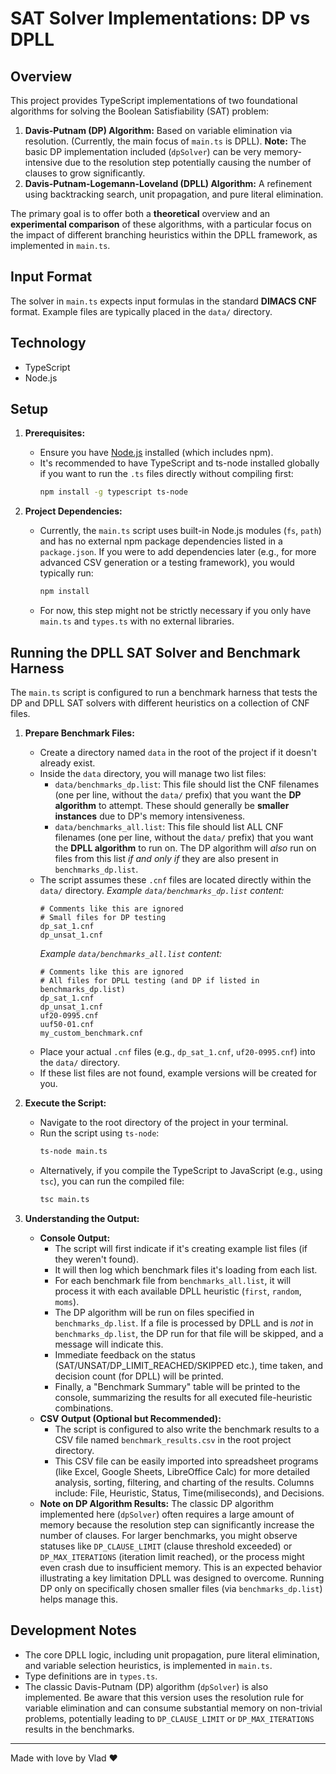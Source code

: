 # SAT Solver Implementations: DP vs DPLL

## Overview

This project provides TypeScript implementations of two foundational algorithms for solving the Boolean Satisfiability (SAT) problem:

1.  **Davis-Putnam (DP) Algorithm:** Based on variable elimination via resolution. (Currently, the main focus of `main.ts` is DPLL). **Note:** The basic DP implementation included (`dpSolver`) can be very memory-intensive due to the resolution step potentially causing the number of clauses to grow significantly.
2.  **Davis-Putnam-Logemann-Loveland (DPLL) Algorithm:** A refinement using backtracking search, unit propagation, and pure literal elimination.

The primary goal is to offer both a **theoretical** overview and an **experimental comparison** of these algorithms, with a particular focus on the impact of different branching heuristics within the DPLL framework, as implemented in `main.ts`.

## Input Format

The solver in `main.ts` expects input formulas in the standard **DIMACS CNF** format. Example files are typically placed in the `data/` directory.

## Technology

*   TypeScript
*   Node.js

## Setup

1.  **Prerequisites:**
    *   Ensure you have [Node.js](https://nodejs.org/) installed (which includes npm).
    *   It's recommended to have TypeScript and ts-node installed globally if you want to run the `.ts` files directly without compiling first:
        ```bash
        npm install -g typescript ts-node
        ```

2.  **Project Dependencies:**
    *   Currently, the `main.ts` script uses built-in Node.js modules (`fs`, `path`) and has no external npm package dependencies listed in a `package.json`. If you were to add dependencies later (e.g., for more advanced CSV generation or a testing framework), you would typically run:
        ```bash
        npm install
        ```
    *   For now, this step might not be strictly necessary if you only have `main.ts` and `types.ts` with no external libraries.

## Running the DPLL SAT Solver and Benchmark Harness

The `main.ts` script is configured to run a benchmark harness that tests the DP and DPLL SAT solvers with different heuristics on a collection of CNF files.

1.  **Prepare Benchmark Files:**
    *   Create a directory named `data` in the root of the project if it doesn't already exist.
    *   Inside the `data` directory, you will manage two list files:
        *   `data/benchmarks_dp.list`: This file should list the CNF filenames (one per line, without the `data/` prefix) that you want the **DP algorithm** to attempt. These should generally be **smaller instances** due to DP's memory intensiveness.
        *   `data/benchmarks_all.list`: This file should list ALL CNF filenames (one per line, without the `data/` prefix) that you want the **DPLL algorithm** to run on. The DP algorithm will *also* run on files from this list *if and only if* they are also present in `benchmarks_dp.list`.
    *   The script assumes these `.cnf` files are located directly within the `data/` directory.
        *Example `data/benchmarks_dp.list` content:*
        ```
        # Comments like this are ignored
        # Small files for DP testing
        dp_sat_1.cnf
        dp_unsat_1.cnf
        ```
        *Example `data/benchmarks_all.list` content:*
        ```
        # Comments like this are ignored
        # All files for DPLL testing (and DP if listed in benchmarks_dp.list)
        dp_sat_1.cnf
        dp_unsat_1.cnf
        uf20-0995.cnf
        uuf50-01.cnf
        my_custom_benchmark.cnf
        ```
    *   Place your actual `.cnf` files (e.g., `dp_sat_1.cnf`, `uf20-0995.cnf`) into the `data/` directory.
    *   If these list files are not found, example versions will be created for you.

2.  **Execute the Script:**
    *   Navigate to the root directory of the project in your terminal.
    *   Run the script using `ts-node`:
        ```bash
        ts-node main.ts
        ```
    *   Alternatively, if you compile the TypeScript to JavaScript (e.g., using `tsc`), you can run the compiled file:
        ```bash
        tsc main.ts
        ```

3.  **Understanding the Output:**
    *   **Console Output:**
        *   The script will first indicate if it's creating example list files (if they weren't found).
        *   It will then log which benchmark files it's loading from each list.
        *   For each benchmark file from `benchmarks_all.list`, it will process it with each available DPLL heuristic (`first`, `random`, `moms`).
        *   The DP algorithm will be run on files specified in `benchmarks_dp.list`. If a file is processed by DPLL and is *not* in `benchmarks_dp.list`, the DP run for that file will be skipped, and a message will indicate this.
        *   Immediate feedback on the status (SAT/UNSAT/DP_LIMIT_REACHED/SKIPPED etc.), time taken, and decision count (for DPLL) will be printed.
        *   Finally, a "Benchmark Summary" table will be printed to the console, summarizing the results for all executed file-heuristic combinations.
    *   **CSV Output (Optional but Recommended):**
        *   The script is configured to also write the benchmark results to a CSV file named `benchmark_results.csv` in the root project directory.
        *   This CSV file can be easily imported into spreadsheet programs (like Excel, Google Sheets, LibreOffice Calc) for more detailed analysis, sorting, filtering, and charting of the results. Columns include: File, Heuristic, Status, Time(miliseconds), and Decisions.
    *   **Note on DP Algorithm Results:** The classic DP algorithm implemented here (`dpSolver`) often requires a large amount of memory because the resolution step can significantly increase the number of clauses. For larger benchmarks, you might observe statuses like `DP_CLAUSE_LIMIT` (clause threshold exceeded) or `DP_MAX_ITERATIONS` (iteration limit reached), or the process might even crash due to insufficient memory. This is an expected behavior illustrating a key limitation DPLL was designed to overcome. Running DP only on specifically chosen smaller files (via `benchmarks_dp.list`) helps manage this.

## Development Notes

*   The core DPLL logic, including unit propagation, pure literal elimination, and variable selection heuristics, is implemented in `main.ts`.
*   Type definitions are in `types.ts`.
*   The classic Davis-Putnam (DP) algorithm (`dpSolver`) is also implemented. Be aware that this version uses the resolution rule for variable elimination and can consume substantial memory on non-trivial problems, potentially leading to `DP_CLAUSE_LIMIT` or `DP_MAX_ITERATIONS` results in the benchmarks.
___
Made with love by Vlad ❤️